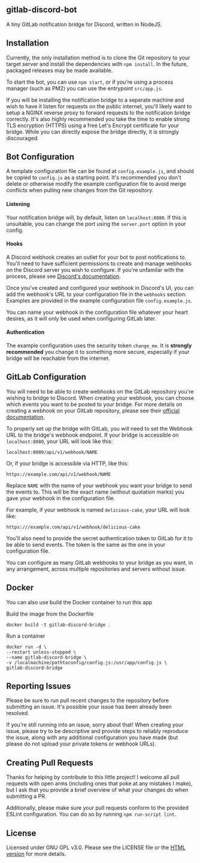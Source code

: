 gitlab-discord-bot
---

A tiny GitLab notification bridge for Discord, written in NodeJS.

## Installation
Currently, the only installation method is to clone the Git repository to your target server and install the dependencies with `npm install`. In the future, packaged releases may be made available.

To start the bot, you can use `npm start`, or if you're using a process manager (such as PM2) you can use the entrypoint `src/app.js`.

If you will be installing the notification bridge to a seperate machine and wish to have it listen for requests on the public internet, you'll likely want to setup a NGINX reverse proxy to forward requests to the notification bridge correctly. It's also highly recommended you take the time to enable strong TLS encryption (HTTPS) using a free Let's Encrypt certificate for your bridge. While you can directly expose the bridge directly, it is strongly discouraged.

## Bot Configuration
A template configuration file can be found at `config.example.js`, and should be copied to `config.js` as a starting point. It's recommended you don't delete or otherwise modify the example configuration file to avoid merge conflicts when pulling new changes from the Git repository.

#### Listening
Your notification bridge will, by default, listen on `localhost:8080`. If this is unsuitable, you can change the port using the `server.port` option in your config.

#### Hooks
A Discord webhook creates an outlet for your bot to post notifications to. You'll need to have sufficient permissions to create and manage webhooks on the Discord server you wish to configure.  If you're unfamilar with the process, please see [Discord's documentation](https://support.discordapp.com/hc/en-us/articles/228383668-Intro-to-Webhooks).

Once you've created and configured your webhook in Discord's UI, you can add the webhook's URL to your configuration file in the `webhooks` section. Examples are provided in the example configuration file `config.example.js`.

You can name your webhook in the configuration file whatever your heart desires, as it will only be used when configuring GitLab later.

#### Authentication
The example configuration uses the security token `change_me`. It is **strongly recommended** you change it to something more secure, especially if your bridge will be reachable from the internet.

## GitLab Configuration
You will need to be able to create webhooks on the GitLab repository you're wishing to bridge to Discord. When creating your webhook, you can choose which events you want to be posted to your bridge. For more details on creating a webhook on your GitLab repository, please see their [official documentation](https://docs.gitlab.com/ce/web_hooks/web_hooks.html).

To properly set up the bridge with GitLab, you will need to set the Webhook URL to the bridge's webhook endpoint. If your bridge is accessible on `localhost:8080`, your URL will look like this:

```
localhost:8080/api/v1/webhook/NAME
```

Or, if your bridge is accessible via HTTP, like this:

```
https://example.com/api/v1/webhook/NAME
```

Replace `NAME` with the name of your webhook you want your bridge to send the events to. This will be the exact name (without quotation marks) you gave your webhook in the configuration file.

For example, if your webhook is named `delicious-cake`, your URL will look like:

```
https:///example.com/api/v1/webhook/delicious-cake
```

You'll also need to provide the secret authentication token to GitLab for it to be able to send events. The token is the same as the one in your configuration file.

You can configure as many GitLab webhooks to your bridge as you want, in any arrangement, across multiple repositories and servers without issue.

## Docker
You can also use build the Docker container to run this app

Build the image from the Dockerfile
```
docker build -t gitlab-discord-bridge .
```

Run a container
```
docker run -d \
--restart unless-stopped \
--name gitlab-discord-bridge \
-v /localmachine/pathtoconfig/config.js:/usr/app/config.js \
gitlab-discord-bridge
```


## Reporting Issues
Please be sure to run pull recent changes to the repository before submitting an issue. It's possible your issue has been already been resolved.

If you're still running into an issue, sorry about that! When creating your issue, please try to be descriptive and provide steps to reliably reproduce the issue, along with any additional configuration you have made (but please do not upload your private tokens or webhook URLs).

## Creating Pull Requests
Thanks for helping by contribute to this little project! I welcome all pull requests with open arms (including ones that poke at any mistakes I make), but I ask that you provide a brief overview of what your changes do when submitting a PR.

Additionally, please make sure your pull requests conform to the provided ESLint configuration. You can do so by running `npm run-script lint`.

## License
Licensed under GNU GPL v3.0. Please see the LICENSE file or the [HTML version](https://www.gnu.org/licenses/gpl-3.0.html) for more details.
